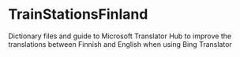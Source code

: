 # TrainStationsFinland
Dictionary files and guide to Microsoft Translator Hub to improve the translations between Finnish and English when using Bing Translator
